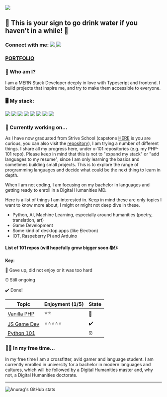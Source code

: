 ![](https://imgur.com/XSGHNLJ.png)
## 
## 🚰 This is your sign to go drink water if you haven't in a while! 🚰
### Connect with me:  <a href="https://www.instagram.com/lidiacodes/" target="_blank"> ![](https://badgen.net/badge/icon/Instagram/pink?icon=https://svgshare.com/i/V8p.svg&label) </a>  <a href="https://www.linkedin.com/in/lidia-kovac/" target="_blank">![](https://badgen.net/badge/icon/LinkedIn/cyan?icon=rss&label)</a>

### <a href="https://lidia-kovac.netlify.app" target="_blank">PORTFOLIO</a>

### 🤔 Who am I? 
I am a MERN Stack Developer deeply in love with Typescript and frontend. 
I build projects that inspire me, and try to make them accessible to everyone.

### 🖥️ My stack: 

![](https://badgen.net/badge/icon/github/purple?icon=github&label) ![](https://badgen.net/badge/icon/postgresql?icon=postgresql&label) ![](https://badgen.net/badge/icon/React/cyan?icon=atom&label) ![](https://badgen.net/badge/icon/typescript?icon=typescript&label) ![](https://badgen.net/badge/icon/javascript/yellow?icon=https://upload.wikimedia.org/wikipedia/commons/9/99/Unofficial_JavaScript_logo_2.svg&label) ![](https://badgen.net/badge/icon/node.js/green?icon=https://svgshare.com/i/VAt.svg&label) ![](https://badgen.net/badge/icon/express.js/red?icon=bitcoin-lightning&label)
![](https://badgen.net/badge/icon/mongodb/green?icon=https://svgshare.com/i/VB3.svg&label)


### 💬 Currently working on...
As I have now graduated from Strive School (capstone <a href="https://learn-ez.netlify.app">HERE</a> is you are curious, you can also visit the <a href="https://github.com/LidiaKovac/learning-management-system-FE">repository</a>), I am trying a number of different things. I share all my progress here, under x-101 repositories (e.g. my PHP-101 repo). 
Please keep in mind that this is not to "expand my stack" or "add languages to my resume", since I am only learning the basics and sometimes building small projects. This is to explore the range of programming languages and decide what could be the next thing to learn in depth. 

When I am not coding, I am focusing on my bachelor in languages and getting ready to enroll in a Digital Humanities MD. 

Here is a list of things I am interested in. Keep in mind these are only topics I want to know more about, I might or might not deep dive in these. 

- Python, AI, Machine Learning, especially around humanities (poetry, translation, art)
- Game Development
- Some kind of desktop apps (like Electron)
- IOT, Raspeberry Pi and Arduino

#### List of 101 repos (will hopefully grow bigger soon 📚!): 
**Key**: 

🛑 Gave up, did not enjoy or it was too hard 

⏰ Still ongoing

✔️ Done! 


| Topic     | Enjoyment (1/5) | State
| ----------- | ----------- | ---------- |
| <a href="https://github.com/LidiaKovac/PHP-101">Vanilla PHP</a>     |   ⭐⭐     | 🛑
| <a href="https://github.com/LidiaKovac/JS_GameDev-101">JS Game Dev</a>   |  ⭐⭐⭐⭐⭐      | ✔️
| <a href='https://github.com/LidiaKovac/Python-101'>Python 101</a> | | ⏰

### 🏋️‍♀️ In my free time... 

In my free time I am a crossfitter, avid gamer and language student. I am currently enrolled in university for a bachelor in modern languages and cultures, which will be followed by a Digital Humanities master and, why not, a Digital Humanities doctorate. 

---

![Anurag's GitHub stats](https://github-readme-stats.vercel.app/api?username=LidiaKovac&show_icons=true&theme=dark)


